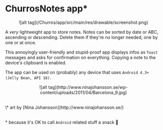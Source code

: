 ChurrosNotes app\*
============
<p align="center">
![alt tag](/Churros/app/src/main/res/drawable/screenshot.png)</p>

A *very* lightweight app to store notes. Notes can be sorted by date or ABC, ascending or descending. Delete them if they're no longer needed, one by one or at once.

This annoyingly user-friendly and stupid-proof app displays infos as `Toast` messages and asks for confirmation on everything. Copying a note to the device's clipboard is enabled.


The app can be used on (probably) any device that uses `Android 4.3+ (Jelly Bean, API 18)`.

<p align="center">
![alt tag](http://www.ninajohansson.se/wp-content/uploads/2011/04/Barcelona_9.jpg)
</p>
<br />
\* art by [Nina Johansson](http://www.ninajohansson.se/)
<br />
<br />

\* because it's OK to call `Android` related stuff a snack :cookie:
